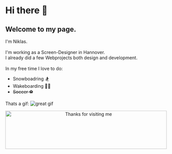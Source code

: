 # Hi there 👋
## Welcome to my page. 
I'm Niklas.<br>
<br>
I'm working as a Screen-Designer in Hannover.<br>
I already did a few Webprojects both design and development.<br><br>
In my free time I love to do:
- Snowboadring 🏂
- Wakeboarding 🏄‍♂️
- ~~Soccer ⚽️~~

Thats a gif:
![great gif](https://media.emailonacid.com/wp-content/uploads/2019/03/2019-GifsInEmail.gif)

<div align="center">

<img height="120" alt="Thanks for visiting me" width="100%" src="https://raw.githubusercontent.com/BrunnerLivio/brunnerlivio/master/images/marquee.svg" />
</div>


